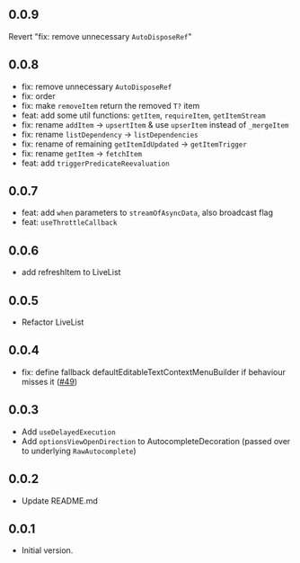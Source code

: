 ## 0.0.9

Revert "fix: remove unnecessary `AutoDisposeRef`"

## 0.0.8

- fix: remove unnecessary `AutoDisposeRef`
- fix: order
- fix: make `removeItem` return the removed `T?` item
- feat: add some util functions: `getItem`, `requireItem`, `getItemStream`
- fix: rename `addItem` -> `upsertItem` & use `upserItem` instead of `_mergeItem`
- fix: rename `listDependency` -> `listDependencies`
- fix: rename of remaining `getItemIdUpdated` -> `getItemTrigger`
- fix: rename `getItem` -> `fetchItem`
- feat: add `triggerPredicateReevaluation`

## 0.0.7

- feat: add `when` parameters to `streamOfAsyncData`, also broadcast flag
- feat: `useThrottleCallback`

## 0.0.6

- add refreshItem to LiveList

## 0.0.5

- Refactor LiveList

## 0.0.4

- fix: define fallback defaultEditableTextContextMenuBuilder if behaviour misses it ([#49](https://github.com/Vlabs-development/v_flutter_core/pull/49))

## 0.0.3

- Add `useDelayedExecution`
- Add `optionsViewOpenDirection` to AutocompleteDecoration (passed over to underlying `RawAutocomplete`)

## 0.0.2

- Update README.md

## 0.0.1

- Initial version.
